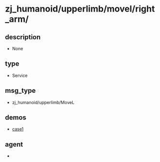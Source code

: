 ﻿
# zj_humanoid/upperlimb/movel/right_arm/

## description
- None


## type
- Service

## msg_type
- zj_humanoid/upperlimb/MoveL

## demos
- [case1](./case1.yaml)


## agent
- 


